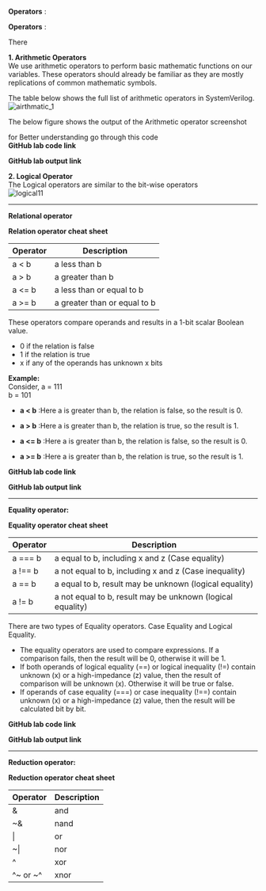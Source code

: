 **Operators** : 

****Operators****  :  


There  



**1. Arithmetic Operators**    
We use arithmetic operators to perform basic mathematic functions on our variables. These operators should already be familiar as they are mostly replications of common mathematic symbols.  

The table below shows the full list of arithmetic operators in SystemVerilog.    
![airthmatic_1](https://user-images.githubusercontent.com/106074838/188830091-fab594b8-522f-4c59-8fad-6268427aab03.PNG)  

The below figure shows the output of the Arithmetic operator screenshot  


for Better understanding go through this code  
**GitHub lab code link**     

**GitHub lab output link**   
  


**2. Logical Operator**  
The Logical operators are similar to the bit-wise operators  
![logical11](https://user-images.githubusercontent.com/106074838/188828213-e579ba4e-f5b2-40ae-aaca-03c14515a34e.PNG)

---

****Relational operator****

**Relation operator cheat sheet**

Operator | Description
-- | --
a < b | a less than b
a > b | a greater than b
a <= b | a less than or equal to b
a >= b | a greater than or equal to b


These operators compare operands and results in a 1-bit scalar Boolean value.  
* 0 if the relation is false   
* 1 if the relation is true   
* x if any of the operands has unknown x bits   



****Example:****  
Consider, a = 111     
          b = 101

*  **a < b** :Here a is greater than b, the relation is false, so the result is 0.


* **a > b** :Here a is greater than b,  the relation is true, so the result is 1.

*  **a <= b** :Here a is greater than b, the relation is false, so the result is 0.


*  **a >= b** :Here a is greater than b,  the relation is true, so the result is 1.

**GitHub lab code link**     

**GitHub lab output link**  


---

**Equality operator:**

**Equality operator cheat sheet**

Operator | Description
-- | --
a === b | a equal to b, including x and z (Case equality)
a !== b | a not equal to b, including x and z (Case inequality)
a == b | a equal to b, result may be unknown (logical equality)
a != b | a not equal to b, result may be unknown (logical equality)

There are two types of Equality operators. Case Equality and Logical Equality.  

* The equality operators are used to compare expressions. If a comparison fails, then the result will be 0, otherwise it will be 1.
* If both operands of logical equality (==) or logical inequality (!=) contain unknown (x) or a high-impedance (z) value, then the result of comparison will be unknown (x). Otherwise it will be true or false.
* If operands of case equality (===) or case inequality (!==) contain unknown (x) or a high-impedance (z) value, then the result will be calculated bit by bit.

**GitHub lab code link**     

**GitHub lab output link**  

---

**Reduction operator:**

**Reduction operator cheat sheet**


Operator | Description
-- | --
& | and
~& | nand
\| | or
~\| | nor
^ | xor
^~ or ~^ | xnor



